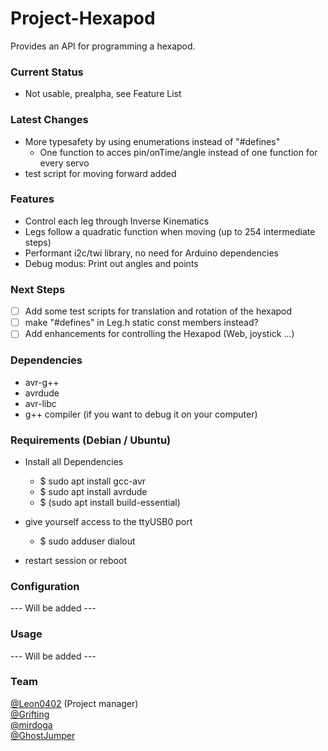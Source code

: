 # Project-Hexapod

Provides an API for programming a hexapod.

### Current Status

* Not usable, prealpha, see Feature List

### Latest Changes

* More typesafety by using enumerations instead of "#defines"
  * One function to acces pin/onTime/angle instead of one function for every servo
* test script for moving forward added

### Features

* Control each leg through Inverse Kinematics
* Legs follow a quadratic function when moving (up to 254 intermediate steps)
* Performant i2c/twi library, no need for Arduino dependencies
* Debug modus: Print out angles and points

### Next Steps

- [ ] Add some test scripts for translation and rotation of the hexapod
- [ ] make "#defines" in Leg.h static const members instead?
- [ ] Add enhancements for controlling the Hexapod (Web, joystick ...)

### Dependencies

* avr-g++
* avrdude
* avr-libc
* g++ compiler (if you want to debug it on your computer)

### Requirements (Debian / Ubuntu)

* Install all Dependencies
  * $ sudo apt install gcc-avr
  * $ sudo apt install avrdude
  * $ (sudo apt install build-essential)

* give yourself access to the ttyUSB0 port
  * $ sudo adduser <username> dialout
* restart session or reboot


### Configuration

  --- Will be added ---

### Usage

  --- Will be added ---

### Team

[@Leon0402](https://github.com/Leon0402) (Project manager)<br>
[@Grifting](https://github.com/Grifting)<br>
[@mirdoga](https://github.com/mirdoga)<br>
[@GhostJumper](https://github.com/GhostJumper)<br>
